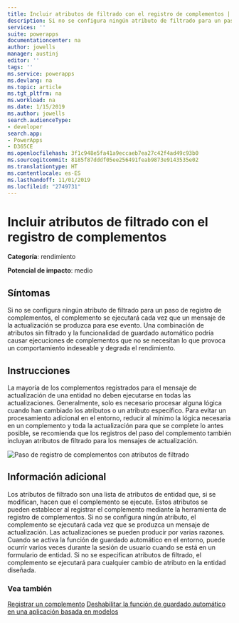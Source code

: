 ```yaml
---
title: Incluir atributos de filtrado con el registro de complementos | MicrosoftDocs
description: Si no se configura ningún atributo de filtrado para un paso de registro de complementos, el complemento se ejecutará cada vez que un mensaje de la actualización se produzca para ese evento.
services: ''
suite: powerapps
documentationcenter: na
author: jowells
manager: austinj
editor: ''
tags: ''
ms.service: powerapps
ms.devlang: na
ms.topic: article
ms.tgt_pltfrm: na
ms.workload: na
ms.date: 1/15/2019
ms.author: jowells
search.audienceType:
- developer
search.app:
- PowerApps
- D365CE
ms.openlocfilehash: 3f1c948e5fa41a9eccaeb7ea27c42f4ad49c93b0
ms.sourcegitcommit: 8185f87dddf05ee256491feab9873e9143535e02
ms.translationtype: HT
ms.contentlocale: es-ES
ms.lasthandoff: 11/01/2019
ms.locfileid: "2749731"
---
```

# <a name="include-filtering-attributes-with-plug-in-registration"></a>Incluir atributos de filtrado con el registro de complementos

**Categoría**: rendimiento

**Potencial de impacto**: medio

<a name='symptoms'></a>

## <a name="symptoms"></a>Síntomas

Si no se configura ningún atributo de filtrado para un paso de registro de complementos, el complemento se ejecutará cada vez que un mensaje de la actualización se produzca para ese evento.  Una combinación de atributos sin filtrado y la funcionalidad de guardado automático podría causar ejecuciones de complementos que no se necesitan lo que provoca un comportamiento indeseable y degrada el rendimiento.

<a name='guidance'></a>

## <a name="guidance"></a>Instrucciones

La mayoría de los complementos registrados para el mensaje de actualización de una entidad no deben ejecutarse en todas las actualizaciones. Generalmente, solo es necesario procesar alguna lógica cuando han cambiado los atributos o un atributo específico. Para evitar un procesamiento adicional en el entorno, reducir al mínimo la lógica necesaria en un complemento y toda la actualización para que se complete lo antes posible, se recomienda que los registros del paso del complemento también incluyan atributos de filtrado para los mensajes de actualización.

![Paso de registro de complementos con atributos de filtrado](../media/plugin-registration-step-with-filtering-attributes.png)

<a name='additional'></a>

## <a name="additional-information"></a>Información adicional

Los atributos de filtrado son una lista de atributos de entidad que, si se modifican, hacen que el complemento se ejecute.  Estos atributos se pueden establecer al registrar el complemento mediante la herramienta de registro de complementos. Si no se configura ningún atributo, el complemento se ejecutará cada vez que se produzca un mensaje de actualización. Las actualizaciones se pueden producir por varias razones. Cuando se activa la función de guardado automático en el entorno, puede ocurrir varios veces durante la sesión de usuario cuando se está en un formulario de entidad. Si no se especifican atributos de filtrado, el complemento se ejecutará para cualquier cambio de atributo en la entidad diseñada.

<a name='seealso'></a>

### <a name="see-also"></a>Vea también

[Registrar un complemento](../../register-plug-in.md)
[Deshabilitar la función de guardado automático en una aplicación basada en modelos](/powerapps/maker/model-driven-apps/manage-auto-save)